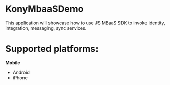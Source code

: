 KonyMbaaSDemo
=========

This application will showcase how to use JS MBaaS SDK to invoke identity, integration, messaging, sync services.


# Supported platforms:
**Mobile**
 * Android
 * iPhone
 


